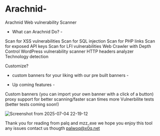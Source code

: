 # Arachnid-
Arachnid Web vulnerability Scanner 


- What can Arachnid Do? -

Scan for XSS vulnerabilities
Scan for SQL injection
Scan for PHP links
Scan for exposed API keys
Scan for LFI vulnerabilities
Web Crawler with Depth Control
WordPress vulnerability scanner
HTTP headers analyzer
Technology detection

Customize?
- custom banners for your liking with our pre built banners -

- Up coming features -

Custom banners (you can import your own banner with a click of a button) 
proxy support for better scanning/faster scan times
more Vulnerbilite tests (better tests coming soon!) 

![Screenshot from 2025-07-04 22-19-12](https://github.com/user-attachments/assets/4af2eaa7-a348-4ac6-a31a-a932910fc354)

Thank you for reading from palq and mzz_exe we hope you enjoy this tool any issues contact us thougth palwoq@x0q.net 
